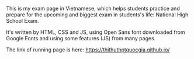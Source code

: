 This is my exam page in Vietnamese, which helps students practice and prepare for the upcoming and biggest exam in students's life: National High School Exam.

It's written by HTML, CSS and JS, using Open Sans font downloaded from Google Fonts and using some features (JS) from many pages. 

The link of running page is here: https://thithuthptquocgia.github.io/
